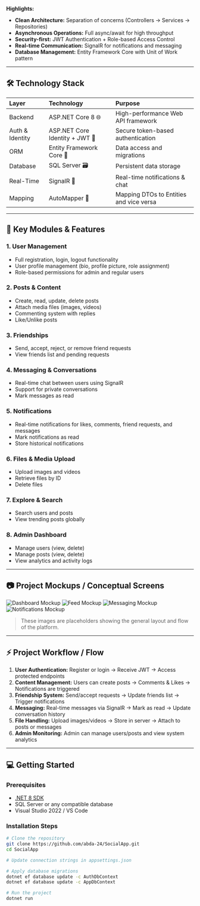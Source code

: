 
**Highlights:**
- **Clean Architecture:** Separation of concerns (Controllers → Services → Repositories)  
- **Asynchronous Operations:** Full async/await for high throughput  
- **Security-first:** JWT Authentication + Role-based Access Control  
- **Real-time Communication:** SignalR for notifications and messaging  
- **Database Management:** Entity Framework Core with Unit of Work pattern  

---

## 🛠️ Technology Stack

| Layer | Technology | Purpose |
| :--- | :--- | :--- |
| Backend | ASP.NET Core 8 🌐 | High-performance Web API framework |
| Auth & Identity | ASP.NET Core Identity + JWT 🔑 | Secure token-based authentication |
| ORM | Entity Framework Core 💾 | Data access and migrations |
| Database | SQL Server 🗃️ | Persistent data storage |
| Real-Time | SignalR 💬 | Real-time notifications & chat |
| Mapping | AutoMapper 🔄 | Mapping DTOs to Entities and vice versa |

---

## 🌟 Key Modules & Features

### **1. User Management**
- Full registration, login, logout functionality  
- User profile management (bio, profile picture, role assignment)  
- Role-based permissions for admin and regular users  

### **2. Posts & Content**
- Create, read, update, delete posts  
- Attach media files (images, videos)  
- Commenting system with replies  
- Like/Unlike posts  

### **3. Friendships**
- Send, accept, reject, or remove friend requests  
- View friends list and pending requests  

### **4. Messaging & Conversations**
- Real-time chat between users using SignalR  
- Support for private conversations  
- Mark messages as read  

### **5. Notifications**
- Real-time notifications for likes, comments, friend requests, and messages  
- Mark notifications as read  
- Store historical notifications  

### **6. Files & Media Upload**
- Upload images and videos  
- Retrieve files by ID  
- Delete files  

### **7. Explore & Search**
- Search users and posts  
- View trending posts globally  

### **8. Admin Dashboard**
- Manage users (view, delete)  
- Manage posts (view, delete)  
- View analytics and activity logs  

---

## 📷 Project Mockups / Conceptual Screens

![Dashboard Mockup](https://via.placeholder.com/800x400.png?text=Admin+Dashboard)
![Feed Mockup](https://via.placeholder.com/800x400.png?text=User+Feed)
![Messaging Mockup](https://via.placeholder.com/800x400.png?text=Messaging+Screen)
![Notifications Mockup](https://via.placeholder.com/800x400.png?text=Notifications+Screen)

> These images are placeholders showing the general layout and flow of the platform.

---

## ⚡ Project Workflow / Flow

1. **User Authentication:** Register or login → Receive JWT → Access protected endpoints  
2. **Content Management:** Users can create posts → Comments & Likes → Notifications are triggered  
3. **Friendship System:** Send/accept requests → Update friends list → Trigger notifications  
4. **Messaging:** Real-time messages via SignalR → Mark as read → Update conversation history  
5. **File Handling:** Upload images/videos → Store in server → Attach to posts or messages  
6. **Admin Monitoring:** Admin can manage users/posts and view system analytics  

---

## 💻 Getting Started

### Prerequisites
- [.NET 8 SDK](https://dotnet.microsoft.com/download)  
- SQL Server or any compatible database  
- Visual Studio 2022 / VS Code  

### Installation Steps
```bash
# Clone the repository
git clone https://github.com/abda-24/SocialApp.git
cd SocialApp

# Update connection strings in appsettings.json

# Apply database migrations
dotnet ef database update -c AuthDbContext
dotnet ef database update -c AppDbContext

# Run the project
dotnet run
